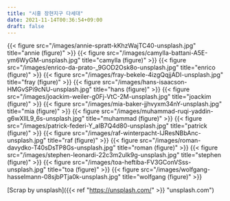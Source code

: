 ```yaml
---
title: "시흥 장현지구 다세대"
date: 2021-11-14T00:36:54+09:00
draft: false
---
```


{{< figure src="/images/annie-spratt-kKhzWajTC40-unsplash.jpg" title="annie (figure)" >}}
{{< figure src="/images/camylla-battani-A5E-ym6WyGM-unsplash.jpg" title="camylla (figure)" >}}
{{< figure src="/images/enrico-da-prato-_9GOD2Osk8o-unsplash.jpg" title="enrico (figure)" >}}
{{< figure src="/images/fray-bekele-4izgQqjjADI-unsplash.jpg" title="fray (figure)" >}}
{{< figure src="/images/hans-isaacson-HMGvSPi9cNU-unsplash.jpg" title="hans (figure)" >}}
{{< figure src="/images/joackim-weiler-g0Fj-VtC-2M-unsplash.jpg" title="joackim (figure)" >}}
{{< figure src="/images/mia-baker-jjhvyxm34nY-unsplash.jpg" title="mia (figure)" >}}
{{< figure src="/images/muhammad-ruqi-yaddin-g6wXIlL9_6s-unsplash.jpg" title="muhammad (figure)" >}}
{{< figure src="/images/patrick-federi-Y_aIB7Q4d80-unsplash.jpg" title="patrick (figure)" >}}
{{< figure src="/images/raf-winterpacht-IJResNBbAnc-unsplash.jpg" title="raf (figure)" >}}
{{< figure src="/images/roman-davydko-T40sDsTP8Gs-unsplash.jpg" title="roman (figure)" >}}
{{< figure src="/images/stephen-leonardi-22c3m2uIk9g-unsplash.jpg" title="stephen (figure)" >}}
{{< figure src="/images/toa-heftiba-FV3GConVSss-unsplash.jpg" title="toa (figure)" >}}
{{< figure src="/images/wolfgang-hasselmann-08sjbPTja0k-unsplash.jpg" title="wolfgang (figure)" >}}

[Scrap by unsplash]({{< ref "https://unsplash.com/" >}} "unsplash.com")
